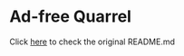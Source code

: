 # Ad-free Quarrel

Click [here](https://github.com/UWPCommunity/Quarrel/blob/dev/README.md) to check the original README.md
